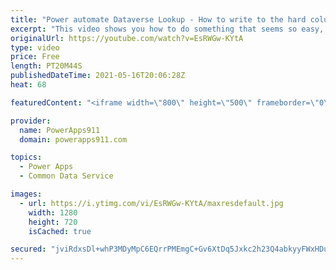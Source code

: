 ```yaml
---
title: "Power automate Dataverse Lookup - How to write to the hard column"
excerpt: "This video shows you how to do something that seems so easy, writing to a lookup column with flow, in great detail. Why? Because it is so hard! To do it you end up needing to know a hidden API end point?!?!? Good news after the video you will never struggle again.   Power Apps Consulting and training"
originalUrl: https://youtube.com/watch?v=EsRWGw-KYtA
type: video
price: Free
length: PT20M44S
publishedDateTime: 2021-05-16T20:06:28Z
heat: 68

featuredContent: "<iframe width=\"800\" height=\"500\" frameborder=\"0\" src=\"https://www.youtube.com/embed/EsRWGw-KYtA\" allow=\"accelerometer; autoplay; encrypted-media; gyroscope; picture-in-picture\" allowfullscreen></iframe>"

provider:
  name: PowerApps911
  domain: powerapps911.com

topics:
  - Power Apps
  - Common Data Service

images:
  - url: https://i.ytimg.com/vi/EsRWGw-KYtA/maxresdefault.jpg
    width: 1280
    height: 720
    isCached: true

secured: "jviRdxsDl+whP3MDyMpC6EQrrPMEmgC+Gv6XtDq5Jxkc2h23Q4abkyyFWxHDuY5Cb+kYOXh9odVYQOgGt3frBuHLB2BqDUozPXkdwAUhHya43GK8v9to4V6lkobrMePYZFDrzwLvpVQ99DXJrHcVmBamukMTu9I+tG/UbTRUHRJb3pS5qf+Y8EO7nwNIrNqC+W2cSa17HqX89xe8DwE/AHSlYAaOphcXSUV1UYsNY/yY30Gvpf05Xkkk/zvGVmbIzMpwenGuLCqBfRfc84+ugVdFd+MJHWc/7GFSBuUIkuUxk+1JkZYMagCZiEo/vCqy7S8c8JabezI7hT+Sq3eH3VIJn0tY9NxFAJ+FyjAFJwwnAwCTelb8XB/7P3uUE+e0WIUHLSEDaMIIziBDRGFUaw==;R6H3yZmeZLY0XPvpP+W5Bg=="
---
```


